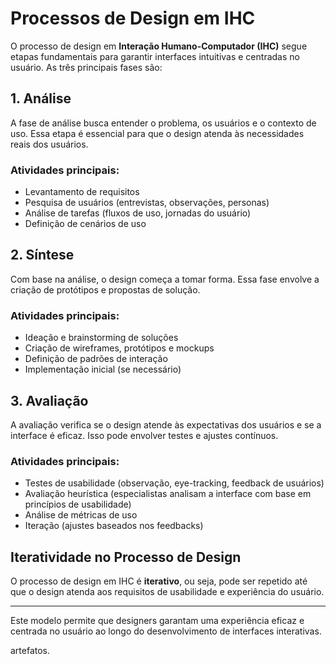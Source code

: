 # Processos de Design em IHC

O processo de design em **Interação Humano-Computador (IHC)** segue etapas fundamentais para garantir interfaces intuitivas e centradas no usuário. As três principais fases são:

## 1. Análise
A fase de análise busca entender o problema, os usuários e o contexto de uso. Essa etapa é essencial para que o design atenda às necessidades reais dos usuários.

### **Atividades principais:**
- Levantamento de requisitos
- Pesquisa de usuários (entrevistas, observações, personas)
- Análise de tarefas (fluxos de uso, jornadas do usuário)
- Definição de cenários de uso

## 2. Síntese
Com base na análise, o design começa a tomar forma. Essa fase envolve a criação de protótipos e propostas de solução.

### **Atividades principais:**
- Ideação e brainstorming de soluções
- Criação de wireframes, protótipos e mockups
- Definição de padrões de interação
- Implementação inicial (se necessário)

## 3. Avaliação
A avaliação verifica se o design atende às expectativas dos usuários e se a interface é eficaz. Isso pode envolver testes e ajustes contínuos.

### **Atividades principais:**
- Testes de usabilidade (observação, eye-tracking, feedback de usuários)
- Avaliação heurística (especialistas analisam a interface com base em princípios de usabilidade)
- Análise de métricas de uso
- Iteração (ajustes baseados nos feedbacks)

## Iteratividade no Processo de Design
O processo de design em IHC é **iterativo**, ou seja, pode ser repetido até que o design atenda aos requisitos de usabilidade e experiência do usuário.

---

Este modelo permite que designers garantam uma experiência eficaz e centrada no usuário ao longo do desenvolvimento de interfaces interativas.



artefatos.